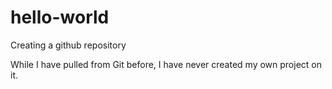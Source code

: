 # hello-world
Creating a github repository

While I have pulled from Git before, I have never created my own project on it.
